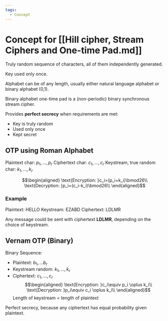 ```yaml
---
tags:
  - Concept
---
```

# Concept for [[Hill cipher, Stream Ciphers and One-time Pad.md]]

Truly random sequence of characters, all of them independently generated.

Key used only once.

Alphabet can be of any length, usually either natural language alphabet or binary alphabet (0,1).

Binary alphabet one-time pad is a (non-periodic) binary synchronous stream cipher.

Provides **perfect secrecy** when requirements are met:
* Key is truly random
* Used only once
* Kept secret

## OTP using Roman Alphabet

Plaintext char: $p_1,...,p_r$
Ciphertext char: $c_1,...,c_r$
Keystream, true random char: $k_1,...,k_r$

$$\begin{aligned}
\text{Encryption: }c_i=(p_i+k_i)\bmod26\\
\text{Decryption: }p_i=(c_i-k_i)\bmod26\\
\end{aligned}$$
### Example

Plaintext:    HELLO
Keystream: EZABD
Ciphertext: LDLMR

Any message could be sent with ciphertext **LDLMR**, depending on the choice of keystream.

## Vernam OTP (Binary)

Binary Sequence:
* Plaintext: $b_1,...b_r$
* Keystream random: $k_1,...,k_r$
* Ciphertext: $c_1,...,c_r$
$$\begin{aligned}
\text{Encryption: }c_i\equiv p_i \oplus k_i\\
\text{Decryption: }p_i\equiv c_i \oplus k_i\\
\end{aligned}$$
Length of keystream = length of plaintext

Perfect secrecy, because any ciphertext has equal probability given plaintext.